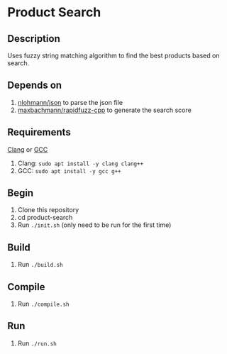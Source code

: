 # Product Search #

## Description ##
Uses fuzzy string matching algorithm to find the best products based on search.

## Depends on ##
1. [nlohmann/json](https://github.com/nlohmann/json) to parse the json file
2. [maxbachmann/rapidfuzz-cpp](https://github.com/maxbachmann/rapidfuzz-cpp) to generate the search score

## Requirements ##
[Clang](https://clang.llvm.org/) or [GCC](https://gcc.gnu.org/)
1. Clang: `sudo apt install -y clang clang++`
2. GCC: `sudo apt install -y gcc g++`

## Begin ##
1. Clone this repository
2. cd product-search
2. Run `./init.sh` (only need to be run for the first time)

## Build ##
1. Run `./build.sh`

## Compile ##
1. Run `./compile.sh`

## Run ##
1. Run `./run.sh`
